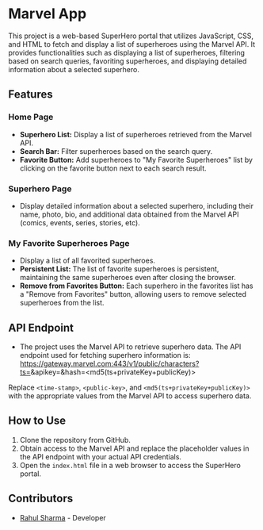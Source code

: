 # Marvel App

This project is a web-based SuperHero portal that utilizes JavaScript, CSS, and HTML to fetch and display a list of superheroes using the Marvel API. It provides functionalities such as displaying a list of superheroes, filtering based on search queries, favoriting superheroes, and displaying detailed information about a selected superhero.

## Features

### Home Page

- **Superhero List:** Display a list of superheroes retrieved from the Marvel API.
- **Search Bar:** Filter superheroes based on the search query.
- **Favorite Button:** Add superheroes to "My Favorite Superheroes" list by clicking on the favorite button next to each search result.

### Superhero Page

- Display detailed information about a selected superhero, including their name, photo, bio, and additional data obtained from the Marvel API (comics, events, series, stories, etc).

### My Favorite Superheroes Page

- Display a list of all favorited superheroes.
- **Persistent List:** The list of favorite superheroes is persistent, maintaining the same superheroes even after closing the browser.
- **Remove from Favorites Button:** Each superhero in the favorites list has a "Remove from Favorites" button, allowing users to remove selected superheroes from the list.

## API Endpoint

- The project uses the Marvel API to retrieve superhero data. The API endpoint used for fetching superhero information is:
https://gateway.marvel.com:443/v1/public/characters?ts=<time-stamp>&apikey=<public-key>&hash=<md5(ts+privateKey+publicKey)>

Replace `<time-stamp>`, `<public-key>`, and `<md5(ts+privateKey+publicKey)>` with the appropriate values from the Marvel API to access superhero data.

## How to Use

1. Clone the repository from GitHub.
2. Obtain access to the Marvel API and replace the placeholder values in the API endpoint with your actual API credentials.
3. Open the `index.html` file in a web browser to access the SuperHero portal.

## Contributors

- [Rahul Sharma](https://github.com/sharma03r) - Developer
